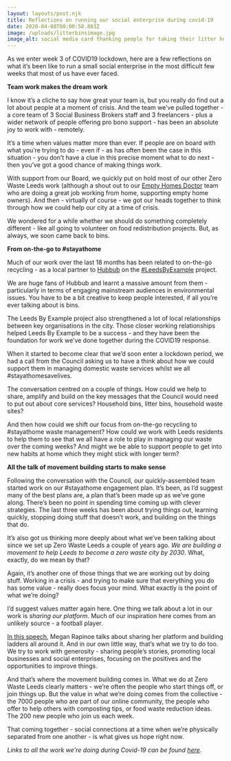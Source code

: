 ```yaml
---
layout: layouts/post.njk
title: Reflections on running our social enterprise during covid-19
date: 2020-04-08T08:00:58.801Z
image: /uploads/litterbinsimage.jpg
image_alt: social media card thanking people for taking their litter home
---
```



As we enter week 3 of COVID19 lockdown, here are a few reflections on what it’s been like to run a small social enterprise in the most difficult few weeks that most of us have ever faced.



**Team work makes the dream work**



I know it’s a cliche to say how great your team is, but you really do find out a lot about people at a moment of crisis. And the team we’ve pulled together - a core team of 3 Social Business Brokers staff and 3 freelancers - plus a wider network of people offering pro bono support - has been an absolute joy to work with - remotely.



It’s a time when values matter more than ever. If people are on board with what you’re trying to do - even if - as has often been the case in this situation - you don’t have a clue in this precise moment what to do next - then you’ve got a good chance of making things work.



With support from our Board, we quickly put on hold most of our other Zero Waste Leeds work (although a shout out to our [Empty Homes Doctor](http://www.emptyhomesdoctor.org.uk/) team who are doing a great job working from home, supporting empty home owners). And then - virtually of course - we got our heads together to think through how we could help our city at a time of crisis.



We wondered for a while whether we should do something completely different - like all going to volunteer on food redistribution projects. But, as always, we soon came back to bins.



**From on-the-go to #stayathome**



Much of our work over the last 18 months has been related to on-the-go recycling - as a local partner to [Hubbub](https://www.hubbub.org.uk/) on the [\#LeedsByExample](https://www.hubbub.org.uk/leeds-by-example) project.



We are huge fans of Hubbub and learnt a massive amount from them - particularly in terms of engaging mainstream audiences in environmental issues. You have to be a bit creative to keep people interested, if all you’re ever talking about is bins.



The Leeds By Example project also strengthened a lot of local relationships between key organisations in the city. Those closer working relationships helped Leeds By Example to be a success - and they have been the foundation for work we’ve done together during the COVID19 response.



When it started to become clear that we’d soon enter a lockdown period, we had a call from the Council asking us to have a think about how we could support them in managing domestic waste services whilst we all #stayathomesavelives.



The conversation centred on a couple of things. How could we help to share, amplify and build on the key messages that the Council would need to put out about core services? Household bins, litter bins, household waste sites? 

And then how could we shift our focus from on-the-go recycling to #stayathome waste management? How could we work with Leeds residents to help them to see that we all have a role to play in managing our waste over the coming weeks? And might we be able to support people to get into new habits at home which they might stick with longer term?



**All the talk of movement building starts to make sense**



Following the conversation with the Council, our quickly-assembled team started work on our #stayathome engagement plan. It’s been, as I’d suggest many of the best plans are, a plan that’s been made up as we’ve gone along. There’s been no point in spending time coming up with clever strategies. The last three weeks has been about trying things out, learning quickly, stopping doing stuff that doesn’t work, and building on the things that do.



It’s also got us thinking more deeply about what we’ve been talking about since we set up Zero Waste Leeds a couple of years ago. *We are building a movement to help Leeds to become a zero waste city by 2030*.  What, exactly, do we mean by that?



Again, it’s another one of those things that we are working out by doing stuff. Working in a crisis - and trying to make sure that everything you do has some value - really does focus your mind. What exactly is the point of what we’re doing?



I’d suggest values matter again here. One thing we talk about a lot in our work is *sharing our platform*. Much of our inspiration here comes from an unlikely source - a football player.



[In this speech](https://twitter.com/TheSocBiz/status/1236588492894986240), Megan Rapinoe talks about sharing her platform and building ladders all around it. And in our own little way, that’s what we try to do too. We try to work with generosity - sharing people’s stories, promoting local businesses and social enterprises, focusing on the positives and the opportunities to improve things.





And that’s where the movement building comes in. What we do at Zero Waste Leeds clearly matters - we’re often the people who start things off, or join things up. But the value in what we’re doing comes from the collective - the 7000 people who are part of our online community, the people who offer to help others with composting tips, or food waste reduction ideas. The 200 new people who join us each week.



That coming together - social connections at a time when we’re physically separated from one another - is what gives us hope right now.



*Links to all the work we're doing during Covid-19 can be found [here](https://www.zerowasteleeds.org.uk/posts/info-about-leedsbins-during-covid19/).*